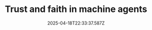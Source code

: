 ---
layout: bookmark
title: Trust and faith in machine agents
tags:
  - Bookmarks
  - AI
date: 2025-04-18T22:33:37.587Z
created: 2025-04-18T22:33:37.587Z
modified: 2025-04-18T22:33:37.587Z
link: https://www.frank.computer/blog/2024/09/machine-faith.html
id: 1018100252
excerpt: So how can I ever trust a machine, an algorithm, or a model if I have no material or social relationship with it?
image: http://www.frank.computer/images/default.png
highlights:
  - What researchers seem to be exploring is just “faith” in AI and not actual trust. This is modern-day religious activity.
---